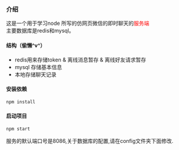 ### 介绍

这是一个用于学习node 所写的仿网页微信的即时聊天的<span style='color:red'>服务端</span><br>
主要数据库是redis和mysql。

#### 结构（偷懒^v^）

+ redis用来存储token & 离线消息暂存 & 离线好友请求暂存
+ mysql 存储基本信息
+ 本地存储聊天记录 

#### 安装依赖

```bash
npm install
```
#### 启动项目

```bash
npm start
```
服务的默认端口号是8086,关于数据库的配置,请在config文件夹下面修改.

